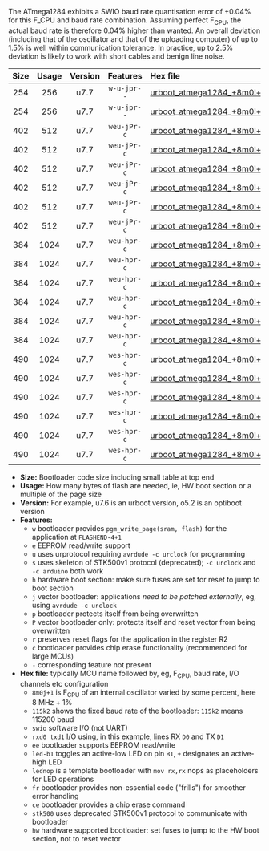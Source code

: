 The ATmega1284 exhibits a SWIO baud rate quantisation error of +0.04% for this F_CPU and baud rate combination. Assuming perfect F<sub>CPU</sub>, the actual baud rate is therefore 0.04% higher than wanted. An overall deviation (including that of the oscillator and that of the uploading computer) of up to 1.5% is well within communication tolerance. In practice, up to 2.5% deviation is likely to work with short cables and benign line noise.

|Size|Usage|Version|Features|Hex file|
|:-:|:-:|:-:|:-:|:--|
|254|256|u7.7|`w-u-jpr--`|[urboot_atmega1284_+8m0l+3_++19k2_swio_rxd0_txd1.hex](https://raw.githubusercontent.com/stefanrueger/urboot.hex/main/mcus/atmega1284/internal_oscillator/fcpu_+8m0l+3/br_++19k2/urboot_atmega1284_+8m0l+3_++19k2_swio_rxd0_txd1.hex)|
|254|256|u7.7|`w-u-jpr--`|[urboot_atmega1284_+8m0l+3_++19k2_swio_rxd2_txd3.hex](https://raw.githubusercontent.com/stefanrueger/urboot.hex/main/mcus/atmega1284/internal_oscillator/fcpu_+8m0l+3/br_++19k2/urboot_atmega1284_+8m0l+3_++19k2_swio_rxd2_txd3.hex)|
|402|512|u7.7|`weu-jPr-c`|[urboot_atmega1284_+8m0l+3_++19k2_swio_rxd0_txd1_ee_led+b0_fr_ce.hex](https://raw.githubusercontent.com/stefanrueger/urboot.hex/main/mcus/atmega1284/internal_oscillator/fcpu_+8m0l+3/br_++19k2/urboot_atmega1284_+8m0l+3_++19k2_swio_rxd0_txd1_ee_led+b0_fr_ce.hex)|
|402|512|u7.7|`weu-jPr-c`|[urboot_atmega1284_+8m0l+3_++19k2_swio_rxd0_txd1_ee_led+b7_fr_ce.hex](https://raw.githubusercontent.com/stefanrueger/urboot.hex/main/mcus/atmega1284/internal_oscillator/fcpu_+8m0l+3/br_++19k2/urboot_atmega1284_+8m0l+3_++19k2_swio_rxd0_txd1_ee_led+b7_fr_ce.hex)|
|402|512|u7.7|`weu-jPr-c`|[urboot_atmega1284_+8m0l+3_++19k2_swio_rxd0_txd1_ee_lednop_fr_ce.hex](https://raw.githubusercontent.com/stefanrueger/urboot.hex/main/mcus/atmega1284/internal_oscillator/fcpu_+8m0l+3/br_++19k2/urboot_atmega1284_+8m0l+3_++19k2_swio_rxd0_txd1_ee_lednop_fr_ce.hex)|
|402|512|u7.7|`weu-jPr-c`|[urboot_atmega1284_+8m0l+3_++19k2_swio_rxd2_txd3_ee_led+b0_fr_ce.hex](https://raw.githubusercontent.com/stefanrueger/urboot.hex/main/mcus/atmega1284/internal_oscillator/fcpu_+8m0l+3/br_++19k2/urboot_atmega1284_+8m0l+3_++19k2_swio_rxd2_txd3_ee_led+b0_fr_ce.hex)|
|402|512|u7.7|`weu-jPr-c`|[urboot_atmega1284_+8m0l+3_++19k2_swio_rxd2_txd3_ee_led+b7_fr_ce.hex](https://raw.githubusercontent.com/stefanrueger/urboot.hex/main/mcus/atmega1284/internal_oscillator/fcpu_+8m0l+3/br_++19k2/urboot_atmega1284_+8m0l+3_++19k2_swio_rxd2_txd3_ee_led+b7_fr_ce.hex)|
|402|512|u7.7|`weu-jPr-c`|[urboot_atmega1284_+8m0l+3_++19k2_swio_rxd2_txd3_ee_lednop_fr_ce.hex](https://raw.githubusercontent.com/stefanrueger/urboot.hex/main/mcus/atmega1284/internal_oscillator/fcpu_+8m0l+3/br_++19k2/urboot_atmega1284_+8m0l+3_++19k2_swio_rxd2_txd3_ee_lednop_fr_ce.hex)|
|384|1024|u7.7|`weu-hpr-c`|[urboot_atmega1284_+8m0l+3_++19k2_swio_rxd0_txd1_ee_led+b0_fr_ce_hw.hex](https://raw.githubusercontent.com/stefanrueger/urboot.hex/main/mcus/atmega1284/internal_oscillator/fcpu_+8m0l+3/br_++19k2/urboot_atmega1284_+8m0l+3_++19k2_swio_rxd0_txd1_ee_led+b0_fr_ce_hw.hex)|
|384|1024|u7.7|`weu-hpr-c`|[urboot_atmega1284_+8m0l+3_++19k2_swio_rxd0_txd1_ee_led+b7_fr_ce_hw.hex](https://raw.githubusercontent.com/stefanrueger/urboot.hex/main/mcus/atmega1284/internal_oscillator/fcpu_+8m0l+3/br_++19k2/urboot_atmega1284_+8m0l+3_++19k2_swio_rxd0_txd1_ee_led+b7_fr_ce_hw.hex)|
|384|1024|u7.7|`weu-hpr-c`|[urboot_atmega1284_+8m0l+3_++19k2_swio_rxd0_txd1_ee_lednop_fr_ce_hw.hex](https://raw.githubusercontent.com/stefanrueger/urboot.hex/main/mcus/atmega1284/internal_oscillator/fcpu_+8m0l+3/br_++19k2/urboot_atmega1284_+8m0l+3_++19k2_swio_rxd0_txd1_ee_lednop_fr_ce_hw.hex)|
|384|1024|u7.7|`weu-hpr-c`|[urboot_atmega1284_+8m0l+3_++19k2_swio_rxd2_txd3_ee_led+b0_fr_ce_hw.hex](https://raw.githubusercontent.com/stefanrueger/urboot.hex/main/mcus/atmega1284/internal_oscillator/fcpu_+8m0l+3/br_++19k2/urboot_atmega1284_+8m0l+3_++19k2_swio_rxd2_txd3_ee_led+b0_fr_ce_hw.hex)|
|384|1024|u7.7|`weu-hpr-c`|[urboot_atmega1284_+8m0l+3_++19k2_swio_rxd2_txd3_ee_led+b7_fr_ce_hw.hex](https://raw.githubusercontent.com/stefanrueger/urboot.hex/main/mcus/atmega1284/internal_oscillator/fcpu_+8m0l+3/br_++19k2/urboot_atmega1284_+8m0l+3_++19k2_swio_rxd2_txd3_ee_led+b7_fr_ce_hw.hex)|
|384|1024|u7.7|`weu-hpr-c`|[urboot_atmega1284_+8m0l+3_++19k2_swio_rxd2_txd3_ee_lednop_fr_ce_hw.hex](https://raw.githubusercontent.com/stefanrueger/urboot.hex/main/mcus/atmega1284/internal_oscillator/fcpu_+8m0l+3/br_++19k2/urboot_atmega1284_+8m0l+3_++19k2_swio_rxd2_txd3_ee_lednop_fr_ce_hw.hex)|
|490|1024|u7.7|`wes-hpr-c`|[urboot_atmega1284_+8m0l+3_++19k2_swio_rxd0_txd1_ee_led+b0_fr_ce_stk500_hw.hex](https://raw.githubusercontent.com/stefanrueger/urboot.hex/main/mcus/atmega1284/internal_oscillator/fcpu_+8m0l+3/br_++19k2/urboot_atmega1284_+8m0l+3_++19k2_swio_rxd0_txd1_ee_led+b0_fr_ce_stk500_hw.hex)|
|490|1024|u7.7|`wes-hpr-c`|[urboot_atmega1284_+8m0l+3_++19k2_swio_rxd0_txd1_ee_led+b7_fr_ce_stk500_hw.hex](https://raw.githubusercontent.com/stefanrueger/urboot.hex/main/mcus/atmega1284/internal_oscillator/fcpu_+8m0l+3/br_++19k2/urboot_atmega1284_+8m0l+3_++19k2_swio_rxd0_txd1_ee_led+b7_fr_ce_stk500_hw.hex)|
|490|1024|u7.7|`wes-hpr-c`|[urboot_atmega1284_+8m0l+3_++19k2_swio_rxd0_txd1_ee_lednop_fr_ce_stk500_hw.hex](https://raw.githubusercontent.com/stefanrueger/urboot.hex/main/mcus/atmega1284/internal_oscillator/fcpu_+8m0l+3/br_++19k2/urboot_atmega1284_+8m0l+3_++19k2_swio_rxd0_txd1_ee_lednop_fr_ce_stk500_hw.hex)|
|490|1024|u7.7|`wes-hpr-c`|[urboot_atmega1284_+8m0l+3_++19k2_swio_rxd2_txd3_ee_led+b0_fr_ce_stk500_hw.hex](https://raw.githubusercontent.com/stefanrueger/urboot.hex/main/mcus/atmega1284/internal_oscillator/fcpu_+8m0l+3/br_++19k2/urboot_atmega1284_+8m0l+3_++19k2_swio_rxd2_txd3_ee_led+b0_fr_ce_stk500_hw.hex)|
|490|1024|u7.7|`wes-hpr-c`|[urboot_atmega1284_+8m0l+3_++19k2_swio_rxd2_txd3_ee_led+b7_fr_ce_stk500_hw.hex](https://raw.githubusercontent.com/stefanrueger/urboot.hex/main/mcus/atmega1284/internal_oscillator/fcpu_+8m0l+3/br_++19k2/urboot_atmega1284_+8m0l+3_++19k2_swio_rxd2_txd3_ee_led+b7_fr_ce_stk500_hw.hex)|
|490|1024|u7.7|`wes-hpr-c`|[urboot_atmega1284_+8m0l+3_++19k2_swio_rxd2_txd3_ee_lednop_fr_ce_stk500_hw.hex](https://raw.githubusercontent.com/stefanrueger/urboot.hex/main/mcus/atmega1284/internal_oscillator/fcpu_+8m0l+3/br_++19k2/urboot_atmega1284_+8m0l+3_++19k2_swio_rxd2_txd3_ee_lednop_fr_ce_stk500_hw.hex)|

- **Size:** Bootloader code size including small table at top end
- **Usage:** How many bytes of flash are needed, ie, HW boot section or a multiple of the page size
- **Version:** For example, u7.6 is an urboot version, o5.2 is an optiboot version
- **Features:**
  + `w` bootloader provides `pgm_write_page(sram, flash)` for the application at `FLASHEND-4+1`
  + `e` EEPROM read/write support
  + `u` uses urprotocol requiring `avrdude -c urclock` for programming
  + `s` uses skeleton of STK500v1 protocol (deprecated); `-c urclock` and `-c arduino` both work
  + `h` hardware boot section: make sure fuses are set for reset to jump to boot section
  + `j` vector bootloader: applications *need to be patched externally*, eg, using `avrdude -c urclock`
  + `p` bootloader protects itself from being overwritten
  + `P` vector bootloader only: protects itself and reset vector from being overwritten
  + `r` preserves reset flags for the application in the register R2
  + `c` bootloader provides chip erase functionality (recommended for large MCUs)
  + `-` corresponding feature not present
- **Hex file:** typically MCU name followed by, eg, F<sub>CPU</sub>, baud rate, I/O channels etc configuration
  + `8m0j+1` is F<sub>CPU</sub> of an internal oscillator varied by some percent, here 8 MHz + 1%
  + `115k2` shows the fixed baud rate of the bootloader: `115k2` means 115200 baud
  + `swio` software I/O (not UART)
  + `rxd0 txd1` I/O using, in this example, lines RX `D0` and TX `D1`
  + `ee` bootloader supports EEPROM read/write
  + `led-b1` toggles an active-low LED on pin `B1`, `+` designates an active-high LED
  + `lednop` is a template bootloader with `mov rx,rx` nops as placeholders for LED operations
  + `fr` bootloader provides non-essential code ("frills") for smoother error handling
  + `ce` bootloader provides a chip erase command
  + `stk500` uses deprecated STK500v1 protocol to communicate with bootloader
  + `hw` hardware supported bootloader: set fuses to jump to the HW boot section, not to reset vector
